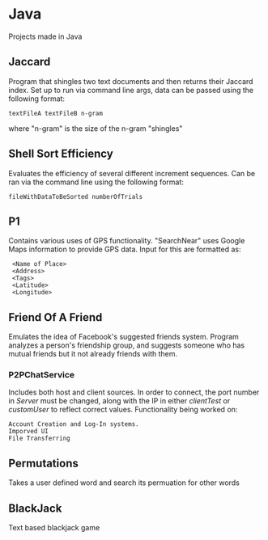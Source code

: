 # Java
Projects made in Java

## **Jaccard**
Program that shingles two text documents and then returns their Jaccard index. Set up to run via command line args, data can be passed using the following format:
```
textFileA textFileB n-gram
```
where "n-gram" is the size of the n-gram "shingles"

## **Shell Sort Efficiency**
Evaluates the efficiency of several different increment sequences. Can be ran via the command line using the following format:
```
fileWithDataToBeSorted numberOfTrials
```

## **P1**

Contains various uses of GPS functionality.
"SearchNear" uses Google Maps information to provide GPS data. 
Input for this are formatted as:

     <Name of Place>
     <Address>
     <Tags>
     <Latitude>
     <Longitude> 
     
## **Friend Of A Friend**
Emulates the idea of Facebook's suggested friends system. Program analyzes a person's friendship group, and suggests someone who has mutual friends but it not already friends with them.


### **P2PChatService**
Includes both host and client sources. In order to connect, the port number in *Server* must be changed, along with the IP in either *clientTest* or *customUser* to reflect correct values. Functionality being worked on: 
```
Account Creation and Log-In systems. 
Imporved UI
File Transferring
```

## **Permutations**
Takes a user defined word and search its permuation for other words

## **BlackJack**
Text based blackjack game


